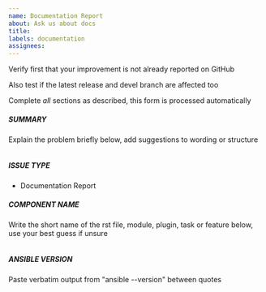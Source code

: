 ```yaml
---
name: Documentation Report
about: Ask us about docs
title: 
labels: documentation
assignees: 
---
```

Verify first that your improvement is not already reported on GitHub

Also test if the latest release and devel branch are affected too

Complete *all* sections as described, this form is processed automatically

##### SUMMARY
Explain the problem briefly below, add suggestions to wording or structure
```

```

##### ISSUE TYPE
- Documentation Report

##### COMPONENT NAME
Write the short name of the rst file, module, plugin, task or feature below, use your best guess if unsure
```

```

##### ANSIBLE VERSION
Paste verbatim output from "ansible --version" between quotes
```

```